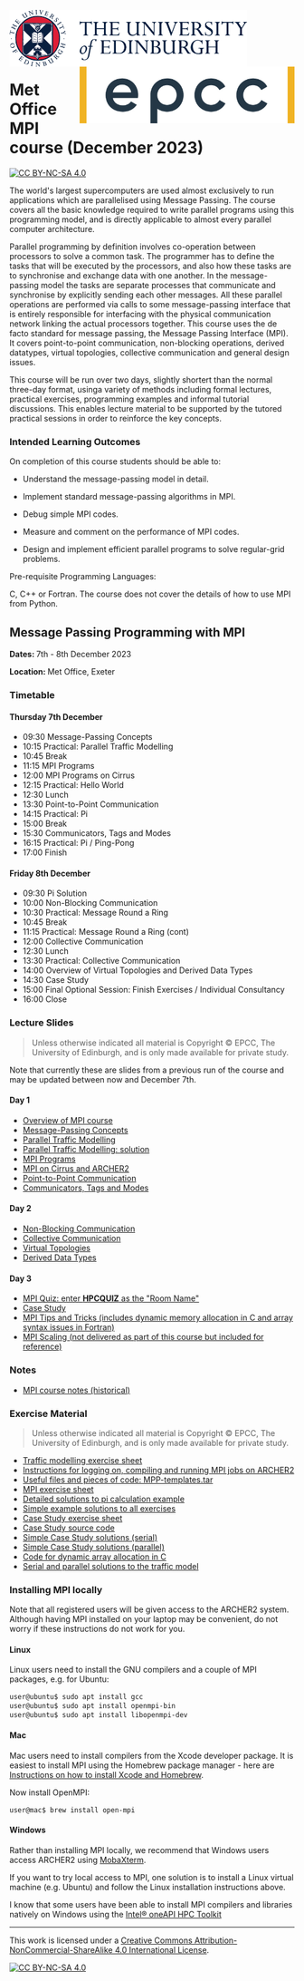 <img src="./images/eduni_logo.png"  height="100" align="left"> <img src="./images/epcc_logo.jpg" align="right" height="100">

<br /><br /><br /><br /><br />

# Met Office MPI course (December 2023)

[![CC BY-NC-SA 4.0][cc-by-nc-sa-shield]][cc-by-nc-sa]

The world's largest supercomputers are used almost exclusively to run
applications which are parallelised using Message Passing. The course
covers all the basic knowledge required to write parallel programs
using this programming model, and is directly applicable to almost
every parallel computer architecture.

Parallel programming by definition involves co-operation between
processors to solve a common task. The programmer has to define the
tasks that will be executed by the processors, and also how these
tasks are to synchronise and exchange data with one another. In the
message-passing model the tasks are separate processes that
communicate and synchronise by explicitly sending each other
messages. All these parallel operations are performed via calls to
some message-passing interface that is entirely responsible for
interfacing with the physical communication network linking the actual
processors together. This course uses the de facto standard for
message passing, the Message Passing Interface (MPI). It covers
point-to-point communication, non-blocking operations, derived
datatypes, virtual topologies, collective communication and general
design issues.

This course will be run over two days, slightly shortert than the
normal three-day format, usinga variety of methods including formal
lectures, practical exercises, programming examples and informal
tutorial discussions. This enables lecture material to be supported by
the tutored practical sessions in order to reinforce the key concepts.

<h3>Intended Learning Outcomes</h3>

On completion of this course students should be able to:

 * Understand the message-passing model in detail.

 * Implement standard message-passing algorithms in MPI.

 * Debug simple MPI codes.

 * Measure and comment on the performance of MPI codes.

 * Design and implement efficient parallel programs to solve
regular-grid problems.

Pre-requisite Programming Languages:

C, C++ or Fortran. The course does not cover the details of how to use
MPI from Python.

<h2>Message Passing Programming with MPI</h2>

<p><strong>Dates: </strong>7th - 8th December 2023
<p><strong>Location: </strong>Met Office, Exeter</p>


<h3>Timetable</h3>

<h4>Thursday 7th December</h4>

<ul>
<li>    09:30 Message-Passing Concepts
<li>    10:15 Practical: Parallel Traffic Modelling
<li>    10:45 Break
<li>    11:15 MPI Programs
<li>    12:00 MPI Programs on Cirrus
<li>    12:15 Practical: Hello World
<li>    12:30 Lunch
<li>    13:30 Point-to-Point Communication
<li>    14:15 Practical: Pi
<li>    15:00 Break
<li>    15:30 Communicators, Tags and Modes
<li>    16:15 Practical: Pi / Ping-Pong
<li>    17:00 Finish
</ul>

<h4>Friday 8th December</h4>

<ul>

<li>    09:30 Pi Solution
<li>    10:00 Non-Blocking Communication
<li>    10:30 Practical: Message Round a Ring
<li>    10:45 Break
<li>    11:15 Practical: Message Round a Ring (cont)
<li>    12:00 Collective Communication
<li>    12:30 Lunch
<li>    13:30 Practical: Collective Communication
<li>    14:00 Overview of Virtual Topologies and Derived Data Types
<li>    14:30 Case Study
<li>    15:00 Final Optional Session: Finish Exercises / Individual Consultancy
<li>    16:00 Close

</ul>

<h3>Lecture Slides</h3>

<p><blockquote>Unless otherwise indicated all material is Copyright
&copy; EPCC, The University of Edinburgh, and is only made available
for private study. </blockquote></p>

Note that currently these are slides from a previous run of the course
and may be updated between now and December 7th.

<h4>Day 1</h4>

<ul>
<li><a href="https://github.com/EPCCed/MetOfficeTrainingDec23/raw/MPI/main/slides/L00-overview_3day.pdf">Overview of MPI course</a>
<li><a href="https://github.com/EPCCed/MetOfficeTrainingDec23/raw/MPI/main/slides/L01-mpconcepts.pdf">Message-Passing Concepts</a>
<li><a href="https://github.com/EPCCed/MetOfficeTrainingDec23/raw/MPI/main/slides/E01-traffic.pdf">Parallel Traffic Modelling</a>
<li><a href="https://github.com/EPCCed/MetOfficeTrainingDec23/raw/MPI/main/slides/road-solution.pdf">Parallel Traffic Modelling: solution</a>
<li><a href="https://github.com/EPCCed/MetOfficeTrainingDec23/raw/MPI/main/slides/L02-intro.pdf">MPI Programs</a>
<li><a href="https://github.com/EPCCed/MetOfficeTrainingDec23/raw/MPI/main/slides/L03-archer2-cirrus-mpi.pdf">MPI on Cirrus and ARCHER2</a>
<li><a href="https://github.com/EPCCed/MetOfficeTrainingDec23/raw/MPI/main/slides/L04-pt2pt.pdf">Point-to-Point Communication</a>
<li><a href="https://github.com/EPCCed/MetOfficeTrainingDec23/raw/MPI/main/slides/L06-modetagcomm.pdf">Communicators, Tags and Modes</a>
</ul>

<h4>Day 2</h4>

<ul>

<li><a href="https://github.com/EPCCed/MetOfficeTrainingDec23/raw/MPI/main/slides/L07-nonblocking.pdf">Non-Blocking Communication</a>
<li><a href="https://github.com/EPCCed/MetOfficeTrainingDec23/raw/MPI/main/slides/L08-collective.pdf">Collective Communication</a>
<li><a href="https://github.com/EPCCed/MetOfficeTrainingDec23/raw/MPI/main/slides/L09-topology.pdf">Virtual Topologies</a>
<li><a href="https://github.com/EPCCed/MetOfficeTrainingDec23/raw/MPI/main/slides/L10-derivedtypes.pdf">Derived Data Types</a> 

</ul>

<h4>Day 3</h4>

<ul>
<li><a href="https://b.socrative.com/login/student/">MPI Quiz: enter <b>HPCQUIZ</b> as the "Room Name"</a>
<li><a href="https://github.com/EPCCed/MetOfficeTrainingDec23/raw/MPI/main/slides/L11-casestudy.pdf">Case Study</a>
<li><a href="https://github.com/EPCCed/MetOfficeTrainingDec23/raw/MPI/main/slides/L12-tipsandtricks.pdf">MPI Tips and Tricks (includes dynamic memory allocation in C and array syntax issues in Fortran)</a>
<li><a href="https://github.com/EPCCed/MetOfficeTrainingDec23/raw/MPI/main/slides/L13-scaling.pdf">MPI Scaling (not delivered as part of this course but included for reference)</a>
</ul>

<h3>Notes</h3>

<ul>
<li><a href="https://github.com/EPCCed/MetOfficeTrainingDec23/raw/MPI/main/notes/MPP-notes.pdf">MPI course notes (historical)</a>
</ul>

<h3>Exercise Material</h3>

<p><blockquote>Unless otherwise indicated all material is Copyright &copy; EPCC, The University of Edinburgh, and is only made available for private study. </blockquote></p>

<ul>
<li><a href="https://github.com/EPCCed/MetOfficeTrainingDec23/raw/MPI/main/exercises/road.pdf">Traffic modelling exercise sheet</a></li>
<li><a href="https://github.com/EPCCed/MetOfficeTrainingDec23/raw/MPI/main/exercises/ARCHER2-MPI-cribsheet.pdf">Instructions for logging on, compiling and running MPI jobs on ARCHER2</a></li>
<li><a href="https://github.com/EPCCed/MetOfficeTrainingDec23/raw/MPI/main/exercises/MPP-templates.tar">Useful files and pieces of code: MPP-templates.tar</a></li>
<li><a href="https://github.com/EPCCed/MetOfficeTrainingDec23/raw/MPI/main/exercises/MPP-exercises.pdf">MPI exercise sheet</a></li>
<li><a href="https://github.com/EPCCed/MetOfficeTrainingDec23/raw/MPI/main/exercises/MPP-pi.tar">Detailed solutions to pi calculation example</a>
<li><a href="https://github.com/EPCCed/MetOfficeTrainingDec23/raw/MPI/main/exercises/MPP-solutions.tar">Simple example solutions to all exercises</a>
<li><a href="https://github.com/EPCCed/MetOfficeTrainingDec23/raw/MPI/main/exercises/MPP-casestudy.pdf">Case Study exercise sheet</a></li>
<li><a href="https://github.com/EPCCed/MetOfficeTrainingDec23/raw/MPI/main/exercises/MPP-casestudy.tar.gz">Case Study source code</a></li>
<li><a href="https://github.com/EPCCed/MetOfficeTrainingDec23/raw/MPI/main/exercises/MPP-caseserial.tar">Simple Case Study solutions (serial)</a></li>
<li><a href="https://github.com/EPCCed/MetOfficeTrainingDec23/raw/MPI/main/exercises/MPP-casesolns.tar">Simple Case Study solutions (parallel)</a></li>
<li><a href="https://github.com/EPCCed/MetOfficeTrainingDec23/raw/MPI/main/exercises/MPP-arralloc.tar">Code for dynamic array allocation in C</a>
<li><a href="https://github.com/EPCCed/MetOfficeTrainingDec23/raw/MPI/main/exercises/MPP-traffic.tar">Serial and parallel solutions to the traffic model</a></li>
</ul>

<h3>Installing MPI locally</h3>

Note that all registered users will be given access to the ARCHER2
system. Although having MPI installed on your laptop may be
convenient, do not worry if these instructions do not work for you.

<h4>Linux</h4>

Linux users need to install the GNU compilers and a couple of MPI packages,
e.g. for Ubuntu:

    user@ubuntu$ sudo apt install gcc
    user@ubuntu$ sudo apt install openmpi-bin
    user@ubuntu$ sudo apt install libopenmpi-dev

<h4>Mac</h4>

Mac users need to install compilers from the Xcode developer
package. It is easiest to install MPI using the Homebrew package
manager - here are [Instructions on how to install Xcode and
Homebrew](https://www.moncefbelyamani.com/how-to-install-xcode-homebrew-git-rvm-ruby-on-mac/).

Now install OpenMPI:

    user@mac$ brew install open-mpi

<h4>Windows</h4>

Rather than installing MPI locally, we recommend that Windows users
access ARCHER2 using
[MobaXterm](https://docs.archer2.ac.uk/user-guide/connecting/#windows).

If you want to try local access to MPI, one solution is to install a
Linux virtual machine (e.g. Ubuntu) and follow the Linux installation
instructions above.

I know that some users have been able to install MPI compilers and libraries natively on Windows using the [Intel® oneAPI HPC Toolkit](https://software.intel.com/content/www/us/en/develop/tools/oneapi/hpc-toolkit.html)

---

This work is licensed under a
[Creative Commons Attribution-NonCommercial-ShareAlike 4.0 International License][cc-by-nc-sa].

[cc-by-nc-sa]: http://creativecommons.org/licenses/by-nc-sa/4.0/
[cc-by-nc-sa-image]: https://licensebuttons.net/l/by-nc-sa/4.0/88x31.png
[cc-by-nc-sa-shield]: https://img.shields.io/badge/License-CC%20BY--NC--SA%204.0-lightgrey.svg

[![CC BY-NC-SA 4.0][cc-by-nc-sa-image]][cc-by-nc-sa]


